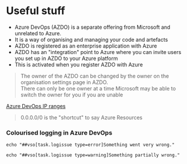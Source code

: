 # Useful stuff

- Azure DevOps (AZDO) is a separate offering from Microsoft and unrelated to Azure.
- It is a way of organising and managing your code and artefacts
- AZDO is registered as an enterprise application with Azure
- AZDO has an "integration" point to Azure where you can invite users you set up in AZDO to your Azure platform
- This is activated when you register AZDO with Azure

> The owner of the AZDO can be changed by the owner on the organisation settings page in AZDO.  
> There can only be one owner at a time
> Microsoft may be able to switch the owner for you if you are unable

[Azure DevOps IP ranges](https://www.microsoft.com/en-us/download/details.aspx?id=56519)

> 0.0.0.0/0 is the "shortcut" to say Azure Resources

### Colourised logging in Azure DevOps

```
echo "##vso[task.logissue type=error]Something went very wrong."
```

```
echo "##vso[task.logissue type=warning]Something partially wrong."
```